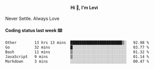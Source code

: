 <h4 style="text-align: center;">Hi 👋, I'm Levi</h4>  Never Settle. Always Love
<!---<img align="right" alt="Coding" width="300" src="https://i.pinimg.com/originals/81/17/8b/81178b47a8598f0c81c4799f2cdd4057.gif"></p> --->

#### Coding status last week ⌨️

<!--START_SECTION:waka-->

```txt
Other        13 hrs 13 mins  ███████████████████████▒░   92.98 %
Go           32 mins         █░░░░░░░░░░░░░░░░░░░░░░░░   03.77 %
Bash         11 mins         ▒░░░░░░░░░░░░░░░░░░░░░░░░   01.32 %
JavaScript   9 mins          ▒░░░░░░░░░░░░░░░░░░░░░░░░   01.14 %
Markdown     3 mins          ░░░░░░░░░░░░░░░░░░░░░░░░░   00.47 %
```

<!--END_SECTION:waka-->
